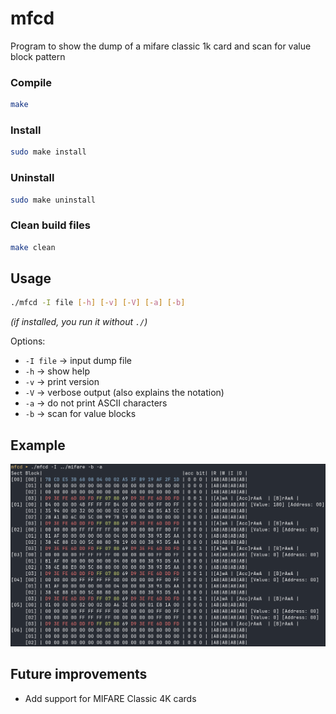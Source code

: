 # mfcd
Program to show the dump of a mifare classic 1k card and scan for value block pattern

### Compile
```Bash
make
```

### Install
```Bash
sudo make install
```

### Uninstall
```Bash
sudo make uninstall
```

### Clean build files
```Bash
make clean
```

## Usage
```Bash
./mfcd -I file [-h] [-v] [-V] [-a] [-b]
```
*(if installed, you run it without `./`)*  

Options:  
- `-I file` → input dump file  
- `-h` → show help  
- `-v` → print version
- `-V` → verbose output (also explains the notation)    
- `-a` → do not print ASCII characters  
- `-b` → scan for value blocks  

## Example
![Output example](/doc/Example.png)

## Future improvements
- Add support for MIFARE Classic 4K cards
